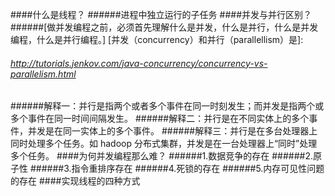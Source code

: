####什么是线程？
######进程中独立运行的子任务
####并发与并行区别？
######[做并发编程之前，必须首先理解什么是并发，什么是并行，什么是并发编程，什么是并行编程。]
[并发（concurrency）和并行（parallellism）是]:
###### http://tutorials.jenkov.com/java-concurrency/concurrency-vs-parallelism.html
######解释一：并行是指两个或者多个事件在同一时刻发生；而并发是指两个或多个事件在同一时间间隔发生。
######解释二：并行是在不同实体上的多个事件，并发是在同一实体上的多个事件。
######解释三：并行是在多台处理器上同时处理多个任务。如 hadoop 分布式集群，并发是在一台处理器上“同时”处理多个任务。
####为何并发编程那么难？
######1.数据竞争的存在 
######2.原子性 
######3.指令重排序存在 
######4.死锁的存在 
######5.内存可见性问题的存在
####实现线程的四种方式
